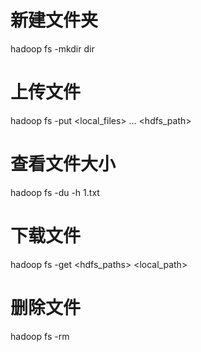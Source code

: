 # 新建文件夹
hadoop fs -mkdir dir

# 上传文件
hadoop fs -put <local_files> ... <hdfs_path>

# 查看文件大小
hadoop fs -du -h 1.txt

# 下载文件
hadoop fs -get <hdfs_paths> <local_path>

# 删除文件
hadoop fs -rm <path>


